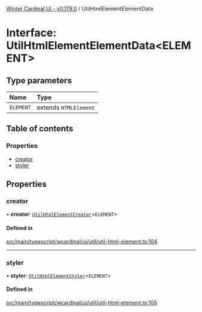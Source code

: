[Winter Cardinal UI - v0.179.0](../index.md) / UtilHtmlElementElementData

# Interface: UtilHtmlElementElementData<ELEMENT\>

## Type parameters

| Name | Type |
| :------ | :------ |
| `ELEMENT` | extends `HTMLElement` |

## Table of contents

### Properties

- [creator](UtilHtmlElementElementData.md#creator)
- [styler](UtilHtmlElementElementData.md#styler)

## Properties

### creator

• **creator**: [`UtilHtmlElementCreator`](../index.md#utilhtmlelementcreator)<`ELEMENT`\>

#### Defined in

[src/main/typescript/wcardinal/ui/util/util-html-element.ts:104](https://github.com/winter-cardinal/winter-cardinal-ui/blob/v0.179.0/src/main/typescript/wcardinal/ui/util/util-html-element.ts#L104)

___

### styler

• **styler**: [`UtilHtmlElementStyler`](../index.md#utilhtmlelementstyler)<`ELEMENT`\>

#### Defined in

[src/main/typescript/wcardinal/ui/util/util-html-element.ts:105](https://github.com/winter-cardinal/winter-cardinal-ui/blob/v0.179.0/src/main/typescript/wcardinal/ui/util/util-html-element.ts#L105)
